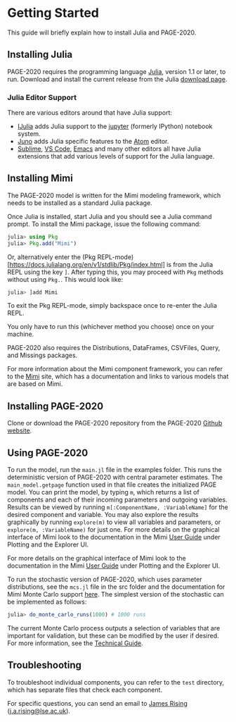 # Getting Started

This guide will briefly explain how to install Julia and PAGE-2020.

## Installing Julia

PAGE-2020 requires the programming
language [Julia](http://julialang.org/), version 1.1 or later, to
run. Download and install the current release from the Julia [download page](http://julialang.org/downloads/).

### Julia Editor Support

There are various editors around that have Julia support:

- [IJulia](https://github.com/JuliaLang/IJulia.jl) adds Julia support to the [jupyter](http://jupyter.org/) (formerly IPython) notebook system.
- [Juno](http://junolab.org/) adds Julia specific features to the [Atom](https://atom.io/) editor.
- [Sublime](https://www.sublimetext.com/), [VS Code](https://code.visualstudio.com/), [Emacs](https://www.gnu.org/software/emacs/) and many other editors all have Julia extensions that add various levels of support for the Julia language.

## Installing Mimi

The PAGE-2020 model is written for the Mimi modeling framework, which
needs to be installed as a standard Julia package.

Once Julia is installed, start Julia and you should see a Julia command prompt. To install the Mimi package, issue the following command:
```julia
julia> using Pkg
julia> Pkg.add("Mimi")
```

Or, alternatively enter the (Pkg REPL-mode)[https://docs.julialang.org/en/v1/stdlib/Pkg/index.html] is from the Julia REPL using the key `]`.  After typing this, you may proceed with `Pkg` methods without using `Pkg.`.  This would look like:
```julia
julia> ]add Mimi
```

To exit the Pkg REPL-mode, simply backspace once to re-enter the Julia REPL.

You only have to run this (whichever method you choose) once on your machine.

PAGE-2020 also requires the Distributions, DataFrames, CSVFiles, Query, and Missings packages.

For more information about the Mimi component framework, you can refer to the [Mimi](https://www.mimiframework.org/) site, which has a documentation and links to various models that are based on Mimi.

## Installing PAGE-2020

Clone or download the PAGE-2020 repository from the PAGE-2020 [Github website](https://github.com/openmodels/PAGE-2020).

## Using PAGE-2020

To run the model, run the `main.jl` file in the examples folder. This
runs the deterministic version of PAGE-2020 with central parameter
estimates. The `main_model.getpage` function used in that file creates the
initialized PAGE model. You can print the model, by typing `m`, which
returns a list of components and each of their incoming parameters and
outgoing variables. Results can be viewed by running `m[:ComponentName, :VariableName]` 
for the desired component and variable. You may also explore the results graphically
by running `explore(m)` to view all variables and parameters, or `explore(m, :VariableName)`
for just one. For more details on the graphical interface of Mimi look to the
documentation in the
Mimi
[User Guide](https://www.mimiframework.org/Mimi.jl/stable/userguide/) under
Plotting and the Explorer UI.

For more details on the graphical interface of Mimi look to the
documentation in the
Mimi
[User Guide](https://www.mimiframework.org/Mimi.jl/stable/userguide/)
under Plotting and the Explorer UI.

To run the stochastic version of PAGE-2020, which uses parameter
distributions, see the `mcs.jl` file in the src folder and the documentation for
Mimi Monte Carlo support [here](https://github.com/mimiframework/Mimi.jl/blob/master/docs/src/internals/montecarlo.md). The simplest version of the stochastic can be implemented as follows:
```julia
julia> do_monte_carlo_runs(1000) # 1000 runs
```
The current Monte Carlo process outputs a selection of variables that are
important for validation, but these can be modified by the user if
desired. For more information, see the [Technical Guide](technicaluserguide.md).

## Troubleshooting

To troubleshoot individual components, you can refer to the `test` directory, which has separate files that check each component.

For specific questions, you can send an email to [James Rising](http://existencia.org/pro) (<j.a.rising@lse.ac.uk>).
